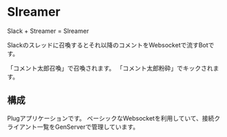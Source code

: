 # Slreamer

Slack + Streamer = Slreamer

Slackのスレッドに召喚するとそれ以降のコメントをWebsocketで流すBotです。

「コメント太郎召喚」で召喚されます。
「コメント太郎粉砕」でキックされます。

## 構成

Plugアプリケーションです。
ベーシックなWebsocketを利用していて、接続クライアント一覧をGenServerで管理しています。
